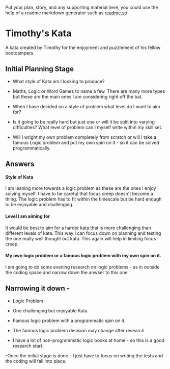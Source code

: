 Put your plan, story, and any supporting material here, you could use the help of a readme markdown generator such as [readme.so](https://readme.so/)

# Timothy's Kata

A kata created by Timothy for the enjoyment and puzzlement of his fellow bootcampers.



## Initial Planning Stage

- What style of Kata am I looking to produce?

- Maths, Logic or Word Games to name a few. There are many more types but these are the main ones I am considering right off the bat.

- When I have decided on a style of problem what level do I want to aim for?

- Is it going to be really hard but just one or will it be split into varying difficulties? What level of problem can I myself write within my skill set.

- Will I wright my own problem completely from scratch or will I take a famous Logic problem and put my own spin on it - so it can be solved programmatically.

## Answers

#### Style of Kata

I am leaning more towards a logic problem as these are the ones I enjoy solving myself.
I have to be careful that focus creep doesn't become a thing. The logic problem has to fit within the timescale but be hard enough to be enjoyable and challenging.

#### Level I am aiming for

It would be best to aim for a harder kata that is more challenging than different levels of kata. This way I can focus down on planning and testing the one 
really well thought out kata. This again will help in limiting focus creep.

#### My own logic problem or a famous logic problem with my own spin on it.

I am going to do some evening research on logic problems - as in outside the coding space and narrow down the anwser to this one.

## Narrowing it down -

- Logic Problem

- One challenging but enjoyable Kata

- Famous logic problem with a programmatic spin on it.

- The famous logic problem decision may change after research 

- I have a lot of non-programmatic logic books at home - so this is a good research start.

-Once the initial stage is done - I just have to
focus on writing the tests and the coding will fall into place.

 